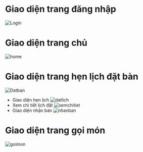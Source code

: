 # Giao diện trang đăng nhập
![Login](https://github.com/lethanhcong2002/LankMark_Restaurant_Admin/assets/150000453/c740fd1d-175b-4548-8bbf-2f71ca114b78)
# Giao diện trang chủ
![home](https://github.com/lethanhcong2002/LankMark_Restaurant_Admin/assets/150000453/705f639a-caf7-4739-b196-92b09f9decc7)
# Giao diện trang hẹn lịch đặt bàn
![Datban](https://github.com/lethanhcong2002/LankMark_Restaurant_Admin/assets/150000453/7f0805f9-26d5-42f9-a979-1cbcdebf39d2)
+ Giao diện hẹn lịch
![datlich](https://github.com/lethanhcong2002/LankMark_Restaurant_Admin/assets/150000453/cf190cee-7021-4edb-82be-077f69637ae0)
+ Xem chi tiết lịch đặt
![xemchitiet](https://github.com/lethanhcong2002/LankMark_Restaurant_Admin/assets/150000453/b7754a67-7ea8-4360-8c45-8caa252f89e2)
+ Giao diện nhận bàn
![nhanban](https://github.com/lethanhcong2002/LankMark_Restaurant_Admin/assets/150000453/c30af467-e8a6-473a-ace8-ec5241a01644)
# Giao diện trang gọi món
![goimon](https://github.com/lethanhcong2002/LankMark_Restaurant_Admin/assets/150000453/a9e67a5e-da67-4637-ac01-5b3fff00dccf)
